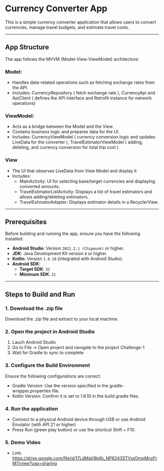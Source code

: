 # Currency Converter App

This is a simple currency converter application that allows users to convert currencies, manage travel budgets, and estimate travel costs.

---
## App Structure

The app follows the MVVM (Model-View-ViewModel) architecture:

### Model: 

- Handles data-related operations such as fetching exchange rates from the API.
- Includes: CurrencyRepository ( fetch exchange rate ), CurrencyApi and ApiClient ( defines the API interface and Retrofit instance for network operations)

### ViewModel:
- Acts as a bridge between the Model and the View.
- Contains business logic and prepares data for the UI.
- Includes: CurrencyViewModel ( currency conversion logic and updates LiveData for the converter ), 
TravelEstimatorViewModel ( adding, deleting, and currency conversion for total trip cost )

### View 
- The UI that observes LiveData from View Model and display it
- Includes:
  - MainActivity: UI for selecting base/target currencies and displaying converted amounts.
  - TravelEstimatorListActivity: Displays a list of travel estimators and allows adding/deleting estimators.
  - TravelEstimatorAdapter: Displays estimator details in a RecyclerView.
---

## Prerequisites

Before building and running the app, ensure you have the following installed:

- **Android Studio**: Version `2021.2.1 (Chipmunk)` or higher.
- **JDK**: Java Development Kit version `8` or higher.
- **Kotlin**: Version `1.6.10` (integrated with Android Studio).
- **Android SDK**:
  - **Target SDK**: `32`
  - **Minimum SDK**: `21`

---

## Steps to Build and Run

### 1. Download the .zip file 

Download the .zip file and extract to your local machine.

### 2. Open the project in Android Studio

1. Lauch Android Studio
2. Go to File -> Open project and navigate to the project Challenge-1
3. Wait for Gradle to sync to complete

### 3.  Configure the Build Environment

Ensure the following configurations are correct:
- Gradle Version: Use the version specified in the gradle-wrapper.properties file.
- Kotlin Version: Confirm it is set to 1.6.10 in the build.gradle files.

### 4. Run the application

- Connect to a physical Android device through USB or use Android Emulator (with API 21 or higher)
- Press Run (green play button) or use the shortcut Shift + F10.

### 5. Demo Video 
- Link: https://drive.google.com/file/d/17LdMaV8k4b_NP8243STVutOmpMnzFrM7/view?usp=sharing
